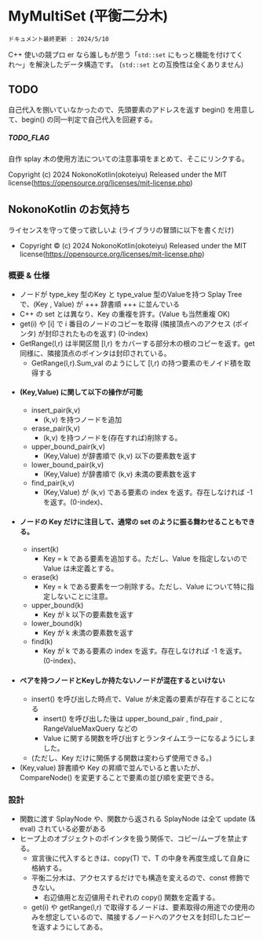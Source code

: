 # MyMultiSet (平衡二分木)

`ドキュメント最終更新 : 2024/5/10`

C++ 使いの競プロ er なら誰しもが思う「`std::set` にもっと機能を付けてくれ〜」を解決したデータ構造です。
(`std::set` との互換性は全くありません)

## TODO 
自己代入を捌いていなかったので、先頭要素のアドレスを返す begin() を用意して、begin() の同一判定で自己代入を回避する。

##### TODO_FLAG
自作 splay 木の使用方法についての注意事項をまとめて、そこにリンクする。

Copyright (c) 2024 NokonoKotlin(okoteiyu) Released under the MIT license(https://opensource.org/licenses/mit-license.php)


## NokonoKotlin のお気持ち
ライセンスを守って使って欲しいよ (ライブラリの冒頭に以下を書くだけ)
- Copyright ©️ (c) 2024 NokonoKotlin(okoteiyu) Released under the MIT license(https://opensource.org/licenses/mit-license.php)




### 概要 & 仕様
- ノードが type_key 型のKey と type_value 型のValueを持つ Splay Tree で、(Key , Value) が +++ 辞書順 +++ に並んでいる
- C++ の set とは異なり、Key の重複を許す。(Value も当然重複 OK)
- get(i) や [i] で i 番目のノードのコピーを取得 (隣接頂点へのアクセス (ポインタ) が封印されたものを返す) (0-index)
- GetRange(l,r) は半開区間 [l,r) をカバーする部分木の根のコピーを返す。get 同様に、隣接頂点のポインタは封印されている。
    - GetRange(l,r).Sum_val のようにして [l,r) の持つ要素のモノイド積を取得する
- #### (Key,Value) に関して以下の操作が可能
    - insert_pair(k,v)  
        -  (k,v) を持つノードを追加
    - erase_pair(k,v) 
        -  (k,v) を持つノードを(存在すれば)削除する。
    - upper_bound_pair(k,v) 
        - (Key,Value) が辞書順で (k,v) 以下の要素数を返す
    - lower_bound_pair(k,v)  
        - (Key,Value) が辞書順で (k,v) 未満の要素数を返す
    - find_pair(k,v) 
        - (Key,Value) が (k,v) である要素の index を返す。存在しなければ -1 を返す。(0-index)、    
- #### ノードの Key だけに注目して、通常の set のように振る舞わせることもできる。  
    - insert(k) 
        -  Key = k である要素を追加する。ただし、Value を指定しないので Value は未定義とする。
    - erase(k) 
        -  Key = k である要素を一つ削除する。ただし、Value について特に指定しないことに注意。
    - upper_bound(k) 
        - Key が k 以下の要素数を返す
    - lower_bound(k)
        - Key が k 未満の要素数を返す
    - find(k)
        - Key が k である要素の index を返す。存在しなければ -1 を返す。(0-index)、
- #### ペアを持つノードとKeyしか持たないノードが混在するといけない
    - insert() を呼び出した時点で、Value が未定義の要素が存在することになる
        - insert() を呼び出した後は upper_bound_pair , find_pair , RangeValueMaxQuery などの
        - Value に関する関数を呼び出すとランタイムエラーになるようにしました。
    - (ただし、Key だけに関係する関数は変わらず使用できる。)
- (Key,value) 辞書順や Key の昇順で並んでいると書いたが、CompareNode() を変更することで要素の並び順を変更できる。

### 設計
- 関数に渡す SplayNode や、関数から返される SplayNode は全て update (& eval) されている必要がある
- ヒープ上のオブジェクトのポインタを扱う関係で、コピー/ムーブを禁止する。
    - 宣言後に代入するときは、copy(T) で、T の中身を再度生成して自身に格納する。
    - 平衡二分木は、アクセスするだけでも構造を変えるので、const 修飾できない。
        - 右辺値用と左辺値用それぞれの copy() 関数を定義する。
    - get(i) や getRange(l,r) で取得するノードは、要素取得の用途での使用のみを想定しているので、隣接するノードへのアクセスを封印したコピーを返すようにしてある。